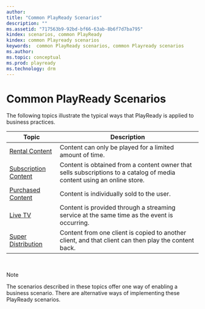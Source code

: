 ```yaml
---
author: 
title: "Common PlayReady Scenarios"
description: ""
ms.assetid: "717563b9-92bd-bf66-63ab-8b6f7d7ba795"
kindex: scenarios, common PlayReady
kindex: common Playready scenarios
keywords:  common PlayReady scenarios, common Playready scenarios
ms.author: 
ms.topic: conceptual
ms.prod: playready
ms.technology: drm
---
```



# Common PlayReady Scenarios
   
  
The following topics illustrate the typical ways that PlayReady is applied to business practices.  
 
| Topic| Description| 
| --- | --- | 
| [Rental Content](scenariorentalcontent.md)| Content can only be played for a limited amount of time.| 
| [Subscription Content](scenariosubscriptioncontent.md)| Content is obtained from a content owner that sells subscriptions to a catalog of media content using an online store.| 
| [Purchased Content](scenariopurchasedcontent.md)| Content is individually sold to the user.| 
| [Live TV](scenariolivetv.md)| Content is provided through a streaming service at the same time as the event is occurring.| 
| [Super Distribution](scenariosuperdistribution.md)| Content from one client is copied to another client, and that client can then play the content back.| 

&nbsp;

> [!NOTE]
> The scenarios described in these topics offer one way of enabling a business scenario. There are alternative ways of implementing these PlayReady scenarios.  
 
